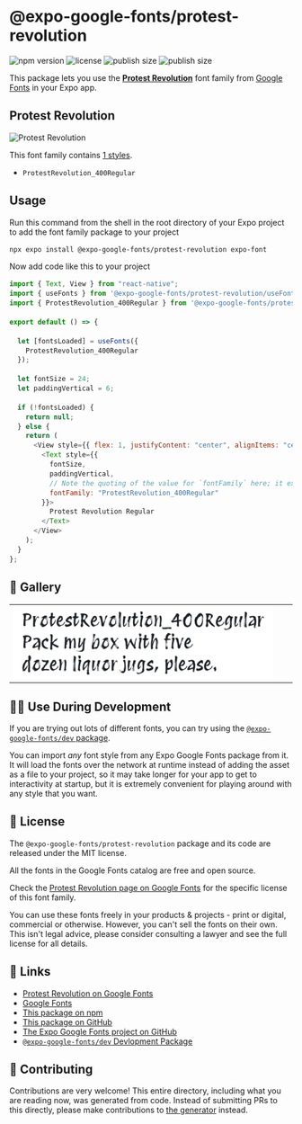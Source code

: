 # @expo-google-fonts/protest-revolution

![npm version](https://flat.badgen.net/npm/v/@expo-google-fonts/protest-revolution)
![license](https://flat.badgen.net/github/license/expo/google-fonts)
![publish size](https://flat.badgen.net/packagephobia/install/@expo-google-fonts/protest-revolution)
![publish size](https://flat.badgen.net/packagephobia/publish/@expo-google-fonts/protest-revolution)

This package lets you use the [**Protest Revolution**](https://fonts.google.com/specimen/Protest+Revolution) font family from [Google Fonts](https://fonts.google.com/) in your Expo app.

## Protest Revolution

![Protest Revolution](./font-family.png)

This font family contains [1 styles](#-gallery).

- `ProtestRevolution_400Regular`

## Usage

Run this command from the shell in the root directory of your Expo project to add the font family package to your project

```sh
npx expo install @expo-google-fonts/protest-revolution expo-font
```

Now add code like this to your project

```js
import { Text, View } from "react-native";
import { useFonts } from '@expo-google-fonts/protest-revolution/useFonts';
import { ProtestRevolution_400Regular } from '@expo-google-fonts/protest-revolution/400Regular';

export default () => {

  let [fontsLoaded] = useFonts({
    ProtestRevolution_400Regular
  });

  let fontSize = 24;
  let paddingVertical = 6;

  if (!fontsLoaded) {
    return null;
  } else {
    return (
      <View style={{ flex: 1, justifyContent: "center", alignItems: "center" }}>
        <Text style={{
          fontSize,
          paddingVertical,
          // Note the quoting of the value for `fontFamily` here; it expects a string!
          fontFamily: "ProtestRevolution_400Regular"
        }}>
          Protest Revolution Regular
        </Text>
      </View>
    );
  }
};
```

## 🔡 Gallery


||||
|-|-|-|
|![ProtestRevolution_400Regular](./400Regular/ProtestRevolution_400Regular.ttf.png)||||


## 👩‍💻 Use During Development

If you are trying out lots of different fonts, you can try using the [`@expo-google-fonts/dev` package](https://github.com/expo/google-fonts/tree/master/font-packages/dev#readme).

You can import _any_ font style from any Expo Google Fonts package from it. It will load the fonts over the network at runtime instead of adding the asset as a file to your project, so it may take longer for your app to get to interactivity at startup, but it is extremely convenient for playing around with any style that you want.


## 📖 License

The `@expo-google-fonts/protest-revolution` package and its code are released under the MIT license.

All the fonts in the Google Fonts catalog are free and open source.

Check the [Protest Revolution page on Google Fonts](https://fonts.google.com/specimen/Protest+Revolution) for the specific license of this font family.

You can use these fonts freely in your products & projects - print or digital, commercial or otherwise. However, you can't sell the fonts on their own. This isn't legal advice, please consider consulting a lawyer and see the full license for all details.

## 🔗 Links

- [Protest Revolution on Google Fonts](https://fonts.google.com/specimen/Protest+Revolution)
- [Google Fonts](https://fonts.google.com/)
- [This package on npm](https://www.npmjs.com/package/@expo-google-fonts/protest-revolution)
- [This package on GitHub](https://github.com/expo/google-fonts/tree/master/font-packages/protest-revolution)
- [The Expo Google Fonts project on GitHub](https://github.com/expo/google-fonts)
- [`@expo-google-fonts/dev` Devlopment Package](https://github.com/expo/google-fonts/tree/master/font-packages/dev)

## 🤝 Contributing

Contributions are very welcome! This entire directory, including what you are reading now, was generated from code. Instead of submitting PRs to this directly, please make contributions to [the generator](https://github.com/expo/google-fonts/tree/master/packages/generator) instead.
